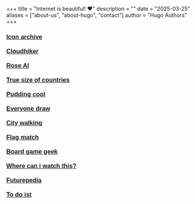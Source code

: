 +++
title = "Internet is beautiful! ♥️"
description = ""
date = "2025-03-25"
aliases = ["about-us", "about-hugo", "contact"]
author = "Hugo Authors"
+++

<h3 style="font-family:Arial, sans-serif"><a target="_blank" href="https://iconarchive.com">Icon archive</a><br/><br/><a target="_blank" href="https://cloudhiker.net">Cloudhiker</a><br/><br/><a target="_blank" href="https://rose.ai">Rose AI</a><br/><br/><a target="_blank" href="https://truesizeofcountries.com">True size of countries</a><br/><br/><a target="_blank" href="https://pudding.cool">Pudding cool</a><br/><br/><a target="_blank" href="https://everyonedraw.com">Everyone draw</a><br/><br/><a target="_blank" href="https://www.citywalki.com">City walking</a><br/><br/><a target="_blank" href="https://flagmatch.com">Flag match</a><br/><br/><a target="_blank" href="https://boardgamegeek.com">Board game geek</a><br/><br/>
<a target="_blank" href="https://www.wherecaniwatchthis.tv">Where can i watch this?</a><br/><br/>
<a target="_blank" href="https://www.futurepedia.io">Futurepedia</a><br/><br/>
<a target="_blank" href="https://www.todoist.com/tr">To do ist</a>
</h3>
